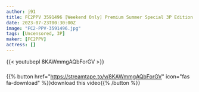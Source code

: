 ```yaml
---
author: j91
title: FC2PPV 3591496 [Weekend Only] Premium Summer Special 3P Edition
date: 2023-07-23T00:30:00Z
image: "FC2-PPV-3591496.jpg"
tags: [Uncensored, 3P]
maker: [FC2PPV]
actress: []
---
```



{{< youtubepl 8KAWmmgAQbForGV >}}
###

{{% button href="https://streamtape.to/v/8KAWmmgAQbForGV" icon="fas fa-download" %}}download this video{{% /button %}}

